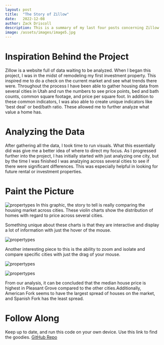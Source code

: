```yaml
---
layout: post
title:  "The Story of Zillow"
date:   2022-12-08
author: Zack Driscoll
description: This is a summary of my last four posts concerning Zillow data and how it tells a describes the housing market.
image: /assets/images/image5.jpg
---
```



# Inspiration Behind the Project
Zillow is a website full of data waiting to be analyzed. When I began this project, I was in the midst of remodeling my first investment property. This inspired me to do a check on the current market and see what trends there were. Throughout the process I have been able to gather housing data from several cities in Utah and run the numbers to see price points, bed and bath counts, common square footage, and price per square foot. In addition to these common indicators, I was also able to create unique indicators like 'best deal' or bed/bath ratio. These allowed me to further analyze what value a home has. 

# Analyzing the Data
After gathering all the data, I took time to run visuals. What this essentially did was give me a better idea of where to direct my focus. As I progressed further into the project, I has initially started with just analyzing one city, but by the time I was finished I was analzying across several cities to see if there were significant differences. This was especially helpful in looking for future rental or investment properties.

# Paint the Picture
![propertypes](https://raw.githubusercontent.com/zadriscoll/stat386-projects/main/assets/images/propertypesmain.jpg)
In this graphic, the story to tell is really comparing the housing market across cities. These violin charts show the distribution of homes with regard to price across several cities.

Something unique about these charts is that they are interactive and display a lot of information with just the hover of the mouse.

![propertypes](https://raw.githubusercontent.com/zadriscoll/stat386-projects/main/assets/images/propertypesmain2.jpg)

Another interesting piece to this is the ability to zoom and isolate and compare specific cities with just the drag of your mouse.

![propertypes](https://raw.githubusercontent.com/zadriscoll/stat386-projects/main/assets/images/propertypesmain3.jpg)



![propertypes](https://raw.githubusercontent.com/zadriscoll/stat386-projects/main/assets/images/propertypesmain4.jpg)

From our analysis, it can be concluded that the median house price is highest in Pleasant Grove compared to the other cities.Additionally, American Fork seems to have the largest spread of houses on the market, and Spanish Fork has the least spread. 

# Follow Along
Keep up to date, and run this code on your own device. Use this link to find the goodies. [GitHub Repo](https://github.com/zadriscoll/zillow.git)
